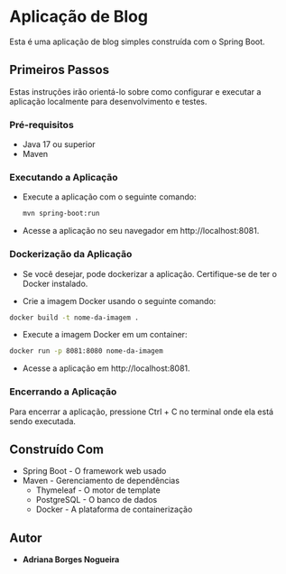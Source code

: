 # Aplicação de Blog

Esta é uma aplicação de blog simples construída com o Spring Boot.

## Primeiros Passos

Estas instruções irão orientá-lo sobre como configurar e executar a aplicação localmente para desenvolvimento e testes.

### Pré-requisitos

- Java 17 ou superior
- Maven

### Executando a Aplicação

- Execute a aplicação com o seguinte comando:
    
    ```bash
    mvn spring-boot:run
    ```


- Acesse a aplicação no seu navegador em http://localhost:8081.

### Dockerização da Aplicação 
- Se você desejar, pode dockerizar a aplicação. Certifique-se de ter o Docker instalado.

- Crie a imagem Docker usando o seguinte comando:

```bash
docker build -t nome-da-imagem .
 ```  

- Execute a imagem Docker em um container:

```bash
docker run -p 8081:8080 nome-da-imagem
```
- Acesse a aplicação em http://localhost:8081.

### Encerrando a Aplicação
Para encerrar a aplicação, pressione Ctrl + C no terminal onde ela está sendo executada.


## Construído Com 

*   Spring Boot - O framework web usado
  * Maven - Gerenciamento de dependências 
    * Thymeleaf - O motor de template
    *  PostgreSQL - O banco de dados 
    * Docker - A plataforma de containerização


## Autor

- **Adriana Borges Nogueira** 








